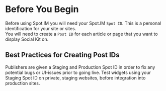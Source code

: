 # Before You Begin
Before using Spot.IM you will need your Spot.IM `Spot ID`. This is a personal identification for your site or sites. <br>
You will need to create a `Post ID` for each article or page that you want to display Social Kit on.

## Best Practices for Creating Post IDs
Publishers are given a Staging and Production Spot ID in order to fix any potential bugs or UI-issues prior to going live. Test widgets using your Staging Spot ID on private, staging websites, before integration into production sites. 